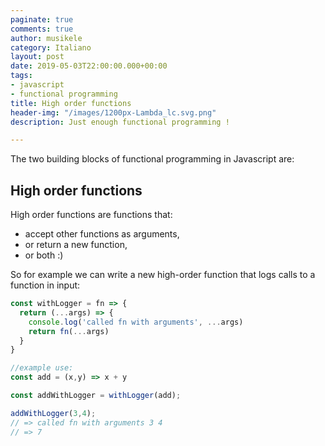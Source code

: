 ```yaml
---
paginate: true
comments: true
author: musikele
category: Italiano
layout: post
date: 2019-05-03T22:00:00.000+00:00
tags:
- javascript
- functional programming
title: High order functions
header-img: "/images/1200px-Lambda_lc.svg.png"
description: Just enough functional programming !

---
```

The two building blocks of functional programming in Javascript are: 

## High order functions 

High order functions are functions that:

* accept other functions as arguments, 
* or return a new function,
* or both :) 

So for example we can write a new high-order function that logs calls to a function in input:

```javascript
const withLogger = fn => {
  return (...args) => {
  	console.log('called fn with arguments', ...args)
    return fn(...args)
  }
}

//example use:
const add = (x,y) => x + y

const addWithLogger = withLogger(add);

addWithLogger(3,4);
// => called fn with arguments 3 4 
// => 7
```